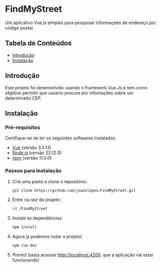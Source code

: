 # FindMyStreet
Um aplicativo Vue.js simples para pesquisar informações de endereço por código postal.

## Tabela de Conteúdos

- [Introdução](#introdução)
- [Instalação](#instalação)

## Introdução

Este projeto foi desenvolvido usando o framework Vue.Js e tem como objetivo permitir que usúario procure por infomações sobre um determinado CEP.

## Instalação

### Pré-requisitos

Certifique-se de ter os seguintes softwares instalados:

- [Vue](https://vuejs.org/) (versão 3.5.13)
- [Node.js](https://nodejs.org/en/) (versão 22.12.0)
- [npm](https://www.npmjs.com/) (versão 11.0.0)

### Passos para instalação

1. Crie uma pasta e clone o repositório:
    ```bash
    git clone https://github.com/joaovlopes/FindMyStreet.git
    ```

2. Entre na raiz do projeto:
    ```bash
    cd /FindMyStreet
    ```

3. Instale as dependências:
    ```bash
    npm install
    ```

4. Agora já podemos rodar o projeto!
    ```bash
    npm run dev
    ```

6. Pronto! basta acessar [http://localhost:4200](http://localhost:4200). que a aplicação vai estar funcionando!

